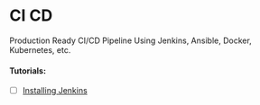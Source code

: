 # CI CD
Production Ready CI/CD Pipeline Using Jenkins, Ansible, Docker, Kubernetes, etc.

#### Tutorials:
- [ ]  [Installing Jenkins](Jenkins/Installing_Jenkins.md)

